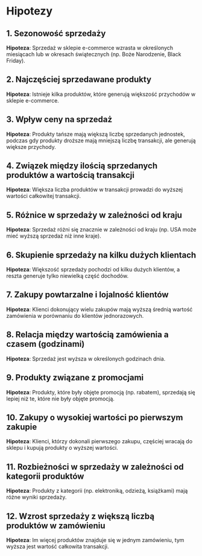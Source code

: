 # Hipotezy

## 1. Sezonowość sprzedaży
**Hipoteza**: Sprzedaż w sklepie e-commerce wzrasta w określonych miesiącach lub w okresach świątecznych (np. Boże Narodzenie, Black Friday).

## 2. Najczęściej sprzedawane produkty
**Hipoteza**: Istnieje kilka produktów, które generują większość przychodów w sklepie e-commerce.

## 3. Wpływ ceny na sprzedaż
**Hipoteza**: Produkty tańsze mają większą liczbę sprzedanych jednostek, podczas gdy produkty droższe mają mniejszą liczbę transakcji, ale generują większe przychody.

## 4. Związek między ilością sprzedanych produktów a wartością transakcji
**Hipoteza**: Większa liczba produktów w transakcji prowadzi do wyższej wartości całkowitej transakcji.

## 5. Różnice w sprzedaży w zależności od kraju
**Hipoteza**: Sprzedaż różni się znacznie w zależności od kraju (np. USA może mieć wyższą sprzedaż niż inne kraje).

## 6. Skupienie sprzedaży na kilku dużych klientach
**Hipoteza**: Większość sprzedaży pochodzi od kilku dużych klientów, a reszta generuje tylko niewielką część dochodów.

## 7. Zakupy powtarzalne i lojalność klientów
**Hipoteza**: Klienci dokonujący wielu zakupów mają wyższą średnią wartość zamówienia w porównaniu do klientów jednorazowych.

## 8. Relacja między wartością zamówienia a czasem (godzinami)
**Hipoteza**: Sprzedaż jest wyższa w określonych godzinach dnia.

## 9. Produkty związane z promocjami
**Hipoteza**: Produkty, które były objęte promocją (np. rabatem), sprzedają się lepiej niż te, które nie były objęte promocją.

## 10. Zakupy o wysokiej wartości po pierwszym zakupie
**Hipoteza**: Klienci, którzy dokonali pierwszego zakupu, częściej wracają do sklepu i kupują produkty o wyższej wartości.

## 11. Rozbieżności w sprzedaży w zależności od kategorii produktów
**Hipoteza**: Produkty z kategorii (np. elektroniką, odzieżą, książkami) mają różne wyniki sprzedaży.

## 12. Wzrost sprzedaży z większą liczbą produktów w zamówieniu
**Hipoteza**: Im więcej produktów znajduje się w jednym zamówieniu, tym wyższa jest wartość całkowita transakcji.

